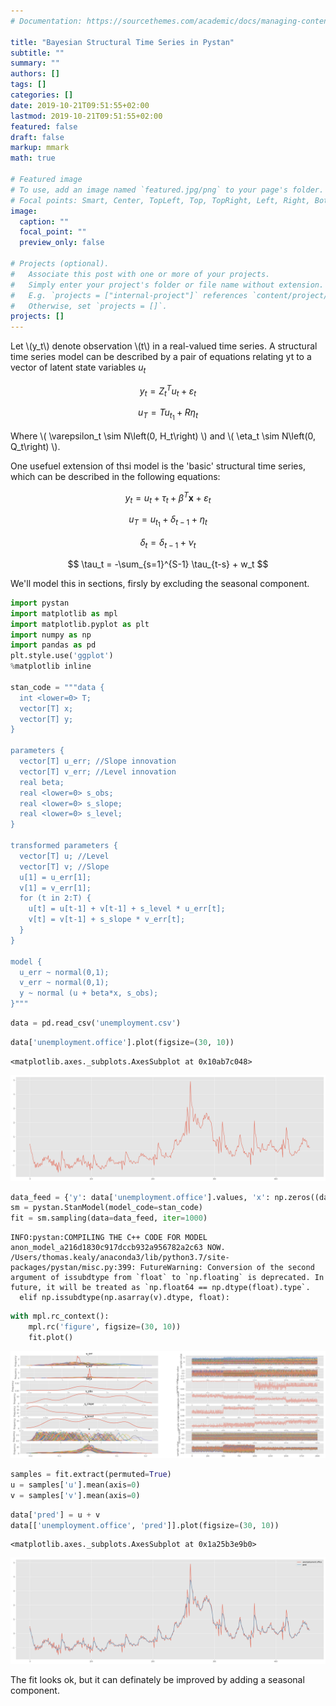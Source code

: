 ```yaml
---
# Documentation: https://sourcethemes.com/academic/docs/managing-content/

title: "Bayesian Structural Time Series in Pystan"
subtitle: ""
summary: ""
authors: []
tags: []
categories: []
date: 2019-10-21T09:51:55+02:00
lastmod: 2019-10-21T09:51:55+02:00
featured: false
draft: false
markup: mmark
math: true

# Featured image
# To use, add an image named `featured.jpg/png` to your page's folder.
# Focal points: Smart, Center, TopLeft, Top, TopRight, Left, Right, BottomLeft, Bottom, BottomRight.
image:
  caption: ""
  focal_point: ""
  preview_only: false

# Projects (optional).
#   Associate this post with one or more of your projects.
#   Simply enter your project's folder or file name without extension.
#   E.g. `projects = ["internal-project"]` references `content/project/deep-learning/index.md`.
#   Otherwise, set `projects = []`.
projects: []
---
```

Let \\(y_t\\) denote observation \\(t\\) in a real-valued time series. A structural time series model can be described by a pair of equations relating yt to a vector of latent state variables $u_t$

$$ y_t = Z^T_tu_{t} + \varepsilon_t$$

$$ u_T = Tu_{t_1} + R\eta_t $$

Where \\( \varepsilon_t \sim N\left(0, H_t\right) \\) and \\( \eta_t \sim N\left(0, Q_t\right) \\).

One usefuel extension of thsi model is the 'basic' structural time series, which can be described in the following equations:

$$ y_t = u_{t} + \tau_t + \beta^T\textbf{x} + \varepsilon_t$$

$$ u_T = u_{t_1} + \delta_{t-1} + \eta_t $$

$$ \delta_t = \delta_{t-1} + \nu_t $$

$$ \tau_t = -\sum_{s=1}^{S-1} \tau_{t-s} + w_t $$

We'll model this in sections, firsly by excluding the seasonal component.


```python
import pystan
import matplotlib as mpl
import matplotlib.pyplot as plt
import numpy as np
import pandas as pd
plt.style.use('ggplot')
%matplotlib inline

stan_code = """data {
  int <lower=0> T;
  vector[T] x;
  vector[T] y;
}

parameters {
  vector[T] u_err; //Slope innovation
  vector[T] v_err; //Level innovation
  real beta;
  real <lower=0> s_obs;
  real <lower=0> s_slope;
  real <lower=0> s_level;
}

transformed parameters {
  vector[T] u; //Level
  vector[T] v; //Slope
  u[1] = u_err[1];
  v[1] = v_err[1];
  for (t in 2:T) {
    u[t] = u[t-1] + v[t-1] + s_level * u_err[t];
    v[t] = v[t-1] + s_slope * v_err[t];
  }
}

model {
  u_err ~ normal(0,1);
  v_err ~ normal(0,1);
  y ~ normal (u + beta*x, s_obs);
}"""
```


```python
data = pd.read_csv('unemployment.csv')
```


```python
data['unemployment.office'].plot(figsize=(30, 10))
```




    <matplotlib.axes._subplots.AxesSubplot at 0x10ab7c048>




![png](./bayesian-structural-time-series-in-pystan_3_1.png)



```python
data_feed = {'y': data['unemployment.office'].values, 'x': np.zeros((data.shape[0], )), 'T': data.shape[0]}
sm = pystan.StanModel(model_code=stan_code)
fit = sm.sampling(data=data_feed, iter=1000)
```

    INFO:pystan:COMPILING THE C++ CODE FOR MODEL anon_model_a216d1830c917dccb932a956782a2c63 NOW.
    /Users/thomas.kealy/anaconda3/lib/python3.7/site-packages/pystan/misc.py:399: FutureWarning: Conversion of the second argument of issubdtype from `float` to `np.floating` is deprecated. In future, it will be treated as `np.float64 == np.dtype(float).type`.
      elif np.issubdtype(np.asarray(v).dtype, float):



```python
with mpl.rc_context():
    mpl.rc('figure', figsize=(30, 10))
    fit.plot()
```


![png](./bayesian-structural-time-series-in-pystan_5_0.png)



```python
samples = fit.extract(permuted=True)
u = samples['u'].mean(axis=0)
v = samples['v'].mean(axis=0)
```


```python
data['pred'] = u + v
data[['unemployment.office', 'pred']].plot(figsize=(30, 10))
```




    <matplotlib.axes._subplots.AxesSubplot at 0x1a25b3e9b0>




![png](./bayesian-structural-time-series-in-pystan_7_1.png)


The fit looks ok, but it can definately be improved by adding a seasonal component.
